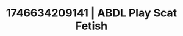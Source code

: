 ---
categories:
- Flushed cheeks
- AI-generated
- Elegant fetish
- Glowing skin
- Breath play
- ASMR
- Virtual intimacy
- Cosplay
image: /assets/images/1746634209141.jpg
layout: post
seo:
  description: Featured content with exclusive Scat Fetish, ABDL Play. HD images available.
  keywords: Scat Fetish, ABDL Play
  og_image: /assets/images/1746634209141.jpg
  schema_type: VisualArtwork
tags:
- '#1746634209141'
- ABDL Play
- Scat Fetish
title: 1746634209141 | ABDL Play Scat Fetish
---
